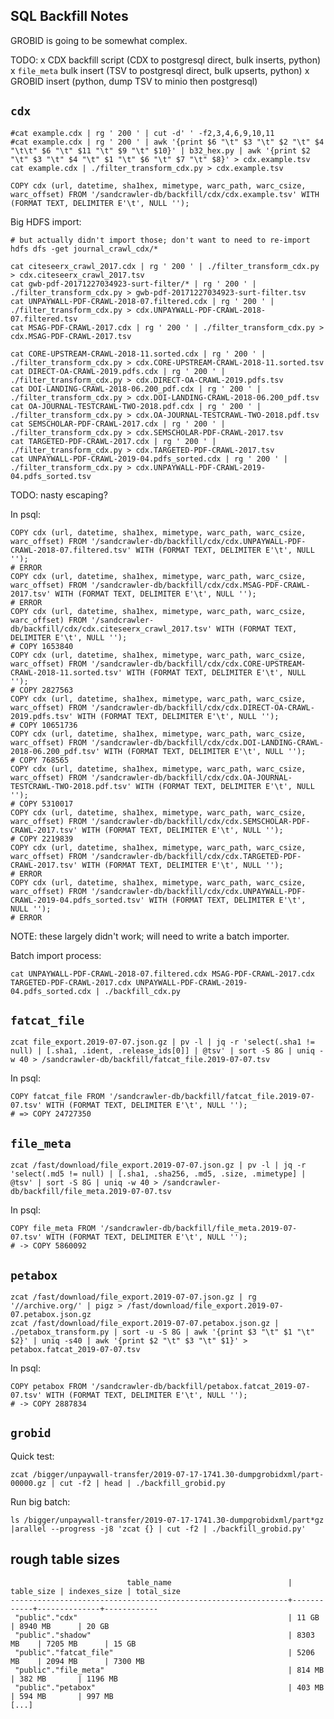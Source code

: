 
SQL Backfill Notes
-----------------------

GROBID is going to be somewhat complex.

TODO:
x CDX backfill script (CDX to postgresql direct, bulk inserts, python)
x `file_meta` bulk insert (TSV to postgresql direct, bulk upserts, python)
x GROBID insert (python, dump TSV to minio then postgresql)

## `cdx`

    #cat example.cdx | rg ' 200 ' | cut -d' ' -f2,3,4,6,9,10,11
    #cat example.cdx | rg ' 200 ' | awk '{print $6 "\t" $3 "\t" $2 "\t" $4 "\t\t" $6 "\t" $11 "\t" $9 "\t" $10}' | b32_hex.py | awk '{print $2 "\t" $3 "\t" $4 "\t" $1 "\t" $6 "\t" $7 "\t" $8}' > cdx.example.tsv
    cat example.cdx | ./filter_transform_cdx.py > cdx.example.tsv

    COPY cdx (url, datetime, sha1hex, mimetype, warc_path, warc_csize, warc_offset) FROM '/sandcrawler-db/backfill/cdx/cdx.example.tsv' WITH (FORMAT TEXT, DELIMITER E'\t', NULL '');

Big HDFS import:

    # but actually didn't import those; don't want to need to re-import
    hdfs dfs -get journal_crawl_cdx/*

    cat citeseerx_crawl_2017.cdx | rg ' 200 ' | ./filter_transform_cdx.py > cdx.citeseerx_crawl_2017.tsv
    cat gwb-pdf-20171227034923-surt-filter/* | rg ' 200 ' | ./filter_transform_cdx.py > gwb-pdf-20171227034923-surt-filter.tsv
    cat UNPAYWALL-PDF-CRAWL-2018-07.filtered.cdx | rg ' 200 ' | ./filter_transform_cdx.py > cdx.UNPAYWALL-PDF-CRAWL-2018-07.filtered.tsv
    cat MSAG-PDF-CRAWL-2017.cdx | rg ' 200 ' | ./filter_transform_cdx.py > cdx.MSAG-PDF-CRAWL-2017.tsv

    cat CORE-UPSTREAM-CRAWL-2018-11.sorted.cdx | rg ' 200 ' | ./filter_transform_cdx.py > cdx.CORE-UPSTREAM-CRAWL-2018-11.sorted.tsv
    cat DIRECT-OA-CRAWL-2019.pdfs.cdx | rg ' 200 ' | ./filter_transform_cdx.py > cdx.DIRECT-OA-CRAWL-2019.pdfs.tsv
    cat DOI-LANDING-CRAWL-2018-06.200_pdf.cdx | rg ' 200 ' | ./filter_transform_cdx.py > cdx.DOI-LANDING-CRAWL-2018-06.200_pdf.tsv
    cat OA-JOURNAL-TESTCRAWL-TWO-2018.pdf.cdx | rg ' 200 ' | ./filter_transform_cdx.py > cdx.OA-JOURNAL-TESTCRAWL-TWO-2018.pdf.tsv
    cat SEMSCHOLAR-PDF-CRAWL-2017.cdx | rg ' 200 ' | ./filter_transform_cdx.py > cdx.SEMSCHOLAR-PDF-CRAWL-2017.tsv
    cat TARGETED-PDF-CRAWL-2017.cdx | rg ' 200 ' | ./filter_transform_cdx.py > cdx.TARGETED-PDF-CRAWL-2017.tsv
    cat UNPAYWALL-PDF-CRAWL-2019-04.pdfs_sorted.cdx | rg ' 200 ' | ./filter_transform_cdx.py > cdx.UNPAYWALL-PDF-CRAWL-2019-04.pdfs_sorted.tsv

TODO: nasty escaping?

In psql:

    COPY cdx (url, datetime, sha1hex, mimetype, warc_path, warc_csize, warc_offset) FROM '/sandcrawler-db/backfill/cdx/cdx.UNPAYWALL-PDF-CRAWL-2018-07.filtered.tsv' WITH (FORMAT TEXT, DELIMITER E'\t', NULL '');
    # ERROR
    COPY cdx (url, datetime, sha1hex, mimetype, warc_path, warc_csize, warc_offset) FROM '/sandcrawler-db/backfill/cdx/cdx.MSAG-PDF-CRAWL-2017.tsv' WITH (FORMAT TEXT, DELIMITER E'\t', NULL '');
    # ERROR
    COPY cdx (url, datetime, sha1hex, mimetype, warc_path, warc_csize, warc_offset) FROM '/sandcrawler-db/backfill/cdx/cdx.citeseerx_crawl_2017.tsv' WITH (FORMAT TEXT, DELIMITER E'\t', NULL '');
    # COPY 1653840
    COPY cdx (url, datetime, sha1hex, mimetype, warc_path, warc_csize, warc_offset) FROM '/sandcrawler-db/backfill/cdx/cdx.CORE-UPSTREAM-CRAWL-2018-11.sorted.tsv' WITH (FORMAT TEXT, DELIMITER E'\t', NULL '');
    # COPY 2827563
    COPY cdx (url, datetime, sha1hex, mimetype, warc_path, warc_csize, warc_offset) FROM '/sandcrawler-db/backfill/cdx/cdx.DIRECT-OA-CRAWL-2019.pdfs.tsv' WITH (FORMAT TEXT, DELIMITER E'\t', NULL '');
    # COPY 10651736
    COPY cdx (url, datetime, sha1hex, mimetype, warc_path, warc_csize, warc_offset) FROM '/sandcrawler-db/backfill/cdx/cdx.DOI-LANDING-CRAWL-2018-06.200_pdf.tsv' WITH (FORMAT TEXT, DELIMITER E'\t', NULL '');
    # COPY 768565
    COPY cdx (url, datetime, sha1hex, mimetype, warc_path, warc_csize, warc_offset) FROM '/sandcrawler-db/backfill/cdx/cdx.OA-JOURNAL-TESTCRAWL-TWO-2018.pdf.tsv' WITH (FORMAT TEXT, DELIMITER E'\t', NULL '');
    # COPY 5310017
    COPY cdx (url, datetime, sha1hex, mimetype, warc_path, warc_csize, warc_offset) FROM '/sandcrawler-db/backfill/cdx/cdx.SEMSCHOLAR-PDF-CRAWL-2017.tsv' WITH (FORMAT TEXT, DELIMITER E'\t', NULL '');
    # COPY 2219839
    COPY cdx (url, datetime, sha1hex, mimetype, warc_path, warc_csize, warc_offset) FROM '/sandcrawler-db/backfill/cdx/cdx.TARGETED-PDF-CRAWL-2017.tsv' WITH (FORMAT TEXT, DELIMITER E'\t', NULL '');
    # ERROR
    COPY cdx (url, datetime, sha1hex, mimetype, warc_path, warc_csize, warc_offset) FROM '/sandcrawler-db/backfill/cdx/cdx.UNPAYWALL-PDF-CRAWL-2019-04.pdfs_sorted.tsv' WITH (FORMAT TEXT, DELIMITER E'\t', NULL '');
    # ERROR

NOTE: these largely didn't work; will need to write a batch importer.

Batch import process:

    cat UNPAYWALL-PDF-CRAWL-2018-07.filtered.cdx MSAG-PDF-CRAWL-2017.cdx TARGETED-PDF-CRAWL-2017.cdx UNPAYWALL-PDF-CRAWL-2019-04.pdfs_sorted.cdx | ./backfill_cdx.py

## `fatcat_file`

    zcat file_export.2019-07-07.json.gz | pv -l | jq -r 'select(.sha1 != null) | [.sha1, .ident, .release_ids[0]] | @tsv' | sort -S 8G | uniq -w 40 > /sandcrawler-db/backfill/fatcat_file.2019-07-07.tsv

In psql:

    COPY fatcat_file FROM '/sandcrawler-db/backfill/fatcat_file.2019-07-07.tsv' WITH (FORMAT TEXT, DELIMITER E'\t', NULL '');
    # => COPY 24727350

## `file_meta`

    zcat /fast/download/file_export.2019-07-07.json.gz | pv -l | jq -r 'select(.md5 != null) | [.sha1, .sha256, .md5, .size, .mimetype] | @tsv' | sort -S 8G | uniq -w 40 > /sandcrawler-db/backfill/file_meta.2019-07-07.tsv

In psql:

    COPY file_meta FROM '/sandcrawler-db/backfill/file_meta.2019-07-07.tsv' WITH (FORMAT TEXT, DELIMITER E'\t', NULL '');
    # -> COPY 5860092

## `petabox`

    zcat /fast/download/file_export.2019-07-07.json.gz | rg '//archive.org/' | pigz > /fast/download/file_export.2019-07-07.petabox.json.gz
    zcat /fast/download/file_export.2019-07-07.petabox.json.gz | ./petabox_transform.py | sort -u -S 8G | awk '{print $3 "\t" $1 "\t" $2}' | uniq -s40 | awk '{print $2 "\t" $3 "\t" $1}' > petabox.fatcat_2019-07-07.tsv

In psql:

    COPY petabox FROM '/sandcrawler-db/backfill/petabox.fatcat_2019-07-07.tsv' WITH (FORMAT TEXT, DELIMITER E'\t', NULL '');
    # -> COPY 2887834

## `grobid`

Quick test:

    zcat /bigger/unpaywall-transfer/2019-07-17-1741.30-dumpgrobidxml/part-00000.gz | cut -f2 | head | ./backfill_grobid.py

Run big batch:

    ls /bigger/unpaywall-transfer/2019-07-17-1741.30-dumpgrobidxml/part*gz |arallel --progress -j8 'zcat {} | cut -f2 | ./backfill_grobid.py'

## rough table sizes

                              table_name                          | table_size | indexes_size | total_size 
    --------------------------------------------------------------+------------+--------------+------------
     "public"."cdx"                                               | 11 GB      | 8940 MB      | 20 GB
     "public"."shadow"                                            | 8303 MB    | 7205 MB      | 15 GB
     "public"."fatcat_file"                                       | 5206 MB    | 2094 MB      | 7300 MB
     "public"."file_meta"                                         | 814 MB     | 382 MB       | 1196 MB
     "public"."petabox"                                           | 403 MB     | 594 MB       | 997 MB
    [...]

